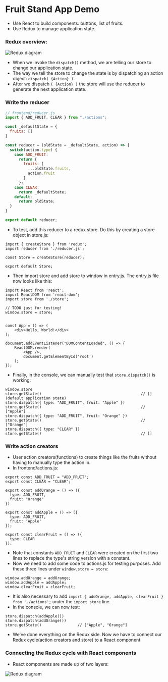 # Fruit Stand App Demo 

* Use React to build components: buttons, list of fruits. 
* Use Redux to manage application state. 

### Redux overview:
![Redux diagram](https://github.com/rachelmoore/ReduxNotes/blob/master/Redux1.png "Redux 1")

* When we invoke the `dispatch()` method, we are telling our store to change our application state. 
* The way we tell the store to change the state is by dispatching an action object: `dispatch( {Action} )`. 
* After we dispatch `( {Action} )` the store will use the reducer to generate the next application state. 

### Write the reducer

```javascript 
// frontend/reducer.js
import { ADD_FRUIT, CLEAR } from "./actions";

const _defaultState = {
  fruits: []
}

const reducer = (oldState = _defaultState, action) => {
  switch(action.type) {
    case ADD_FRUIT:
      return {
        fruits: [
          ...oldState.fruits,
          action.fruit
        ]
      };
    case CLEAR:
      return _defaultState;
    default:
      return oldState;
  }
}

export default reducer;
```

* To test, add this reducer to a redux store. Do this by creating a store object in store.js:
```
import { createStore } from 'redux';
import reducer from './reducer.js';

const Store = createStore(reducer);

export default Store;
```

* Then import store and add store to window in entry.js. The entry.js file now looks like this: 
```
import React from 'react';
import ReactDOM from 'react-dom';
import store from './store';

// TODO just for testing!
window.store = store;


const App = () => (
	<div>Hello, World!</div>
);

document.addEventListener("DOMContentLoaded", () => {
	ReactDOM.render(
		<App />,
		document.getElementById('root')
	);
});
```

* Finally, in the console, we can manually test that `store.dispatch()` is working: 
```
window.store
store.getState()                                            // [] (default application state)
store.dispatch({ type: "ADD_FRUIT", fruit: "Apple" })     
store.getState()                                            // ["Apple"]
store.dispatch({ type: "ADD_FRUIT", fruit: "Orange" }) 
store.getState()                                            // ["Orange"]
store.dispatch({ type: "CLEAR" }) 
store.getState()                                            // [] 
```

### Write action creators

* User action creators(functions) to create things like the fruits without having to manually type the action in. 
* In frontend/actions.js: 
``` 
export const ADD_FRUIT = "ADD_FRUIT";
export const CLEAR = "CLEAR";

export const addOrange = () => ({
  type: ADD_FRUIT,
  fruit: "Orange"
})

export const addApple = () => ({
  type: ADD_FRUIT,
  fruit: 'Apple'
});

export const clearFruit = () => ({
  type: CLEAR
});
```
* Note that constants `ADD_FRUIT` and `CLEAR` were created on the first two lines to replace the type's string version with a constant.
* Now we need to add some code to actions.js for testing purposes. Add these three lines under `window.store = store`:
```
window.addOrange = addOrange;
window.addApple = addApple;
window.clearFruit = clearFruit;
```
* It is also necessary to add `import { addOrange, addApple, clearFruit } from './actions';` under the `import store` line.
* In the console,  we can now test: 
```
store.dispatch(addApple())
store.dispatch(addOrange())
store.getState()                // ["Apple", "Orange"]
```
* We've done everything on the Redux side. Now we have to connect our Redux cycle(action creators and store) to a React component. 

### Connecting the Redux cycle with React components

* React components are made up of two layers: 


![Redux diagram](https://github.com/rachelmoore/ReduxNotes/blob/master/Redux2.png "Redux 2")

